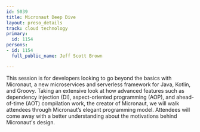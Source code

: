 ```yaml
---
id: 5039
title: Micronaut Deep Dive
layout: preso_details
track: cloud technology
primary:
  id: 1154
persons:
- id: 1154
  full_public_name: Jeff Scott Brown

---
```

This session is for developers looking to go beyond the basics with Micronaut, a new microservices and serverless framework for Java, Kotlin, and Groovy. Taking an extensive look at how advanced features such as dependency injection (DI), aspect-oriented programming (AOP), and ahead-of-time (AOT) compilation work, the creator of Micronaut, we will walk attendees through Micronaut’s elegant programming model. Attendees will come away with a better understanding about the motivations behind Micronaut's design.
